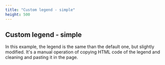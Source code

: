 ```yaml
---
title: "Custom legend - simple"
height: 500
---
```


## Custom legend - simple
In this example, the legend is the same than the default one, but slightly modified. It's a manual operation of copying HTML code of the legend and cleaning and pasting it in the page.

